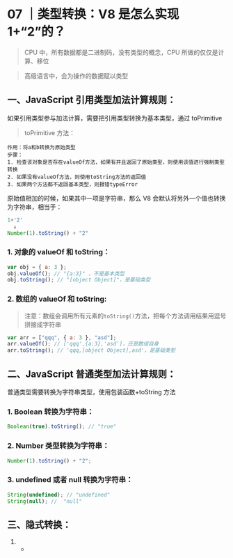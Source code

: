 # 07 ｜类型转换：V8 是怎么实现 1+“2”的？

> CPU 中，所有数据都是二进制码，没有类型的概念，CPU 所做的仅仅是计算、移位

> 高级语言中，会为操作的数据赋以类型

## 一、JavaScript 引用类型加法计算规则：

如果引用类型参与加法计算，需要把引用类型转换为基本类型，通过 toPrimitive

> toPrimitive 方法：

    作用：将a和b转换为原始类型
    步骤：
    1. 检查该对象是否存在valueOf方法，如果有并且返回了原始类型，则使用该值进行强制类型转换
    2. 如果没有valueOf方法，则使用toString方法的返回值
    3. 如果两个方法都不返回基本类型，则报错typeError

原始值相加的时候，如果其中一项是字符串，那么 V8 会默认将另外一个值也转换为字符串，相当于：

```js
1+'2'
  ↓
Number(1).toString() + "2"
```

### 1. 对象的 valueOf 和 toString：

```js
var obj = { a: 3 };
obj.valueOf(); // "{a:3}" ，不是基本类型
obj.toString(); // "[object Object]"，是基础类型
```

### 2. 数组的 valueOf 和 toString:

> 注意：数组会调用所有元素的`toString()`方法，把每个方法调用结果用逗号拼接成字符串

```js
var arr = ["qqq", { a: 3 }, "asd"];
arr.valueOf(); // ['qqq',{a:3},'asd']，还是数组自身
arr.toString(); // 'qqq,[object Object],asd'，是基础类型
```

## 二、JavaScript 普通类型加法计算规则：

普通类型需要转换为字符串类型，使用包装函数+toString 方法

### 1. Boolean 转换为字符串：

```js
Boolean(true).toString(); // "true"
```

### 2. Number 类型转换为字符串：

```js
Number(1).toString() + "2";
```

### 3. undefined 或者 null 转换为字符串：

```js
String(undefined); // "undefined"
String(null); //  "null"
```

## 三、隐式转换：

1. +

